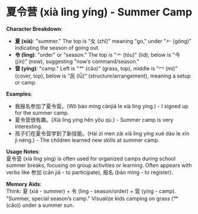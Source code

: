 # **夏令营 (xià lìng yíng) - Summer Camp**

**Character Breakdown**:  
- **夏 (xià)**: "summer." The top is "夂 (zhǐ)" meaning "go," under "𠂉 (gōng)" indicating the season of going out.  
- **令 (lìng)**: "order" or "season." The top is "亠 (tóu)" (lid); below is "今 (jīn)" (now), suggesting "now’s command/season."  
- **营 (yíng)**: "camp." Left is "艹 (cǎo)" (grass, top), middle is "冖 (mì)" (cover, top), below is “呂 (lǚ)” (structure/arrangement), meaning a setup or camp.

**Examples**:  
- 我报名参加了夏令营。(Wǒ bào míng cānjiā le xià lìng yíng.) - I signed up for the summer camp.  
- 夏令营很有趣。(Xià lìng yíng hěn yǒu qù.) - Summer camp is very interesting.  
- 孩子们在夏令营学到了新技能。(Hái zi men zài xià lìng yíng xué dào le xīn jì néng.) - The children learned new skills at summer camp.

**Usage Notes**:  
夏令营 (xià lìng yíng) is often used for organized camps during school summer breaks, focusing on group activities or learning. Often appears with verbs like 参加 (cān jiā - to participate), 报名 (bào míng - to register).

**Memory Aids**:  
Think: 夏 (xià - summer) + 令 (lìng - season/order) + 营 (yíng - camp). "Summer, special season’s camp." Visualize kids camping on grass (艹 (cǎo)) under a summer sun.